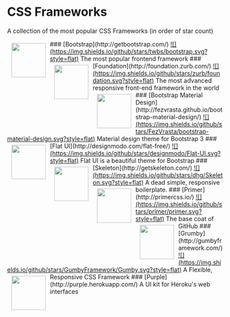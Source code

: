 # CSS Frameworks

A collection of the most popular CSS Frameworks (in order of star count)

<img src="https://cloud.githubusercontent.com/assets/744973/6862028/9d4b9b82-d3fd-11e4-9df4-4b7733bc8f3a.png" width="80px" align="left" hspace="10" vspace="6">
### [Bootstrap](http://getbootstrap.com/) <a href="https://github.com/twbs/bootstrap">![](https://img.shields.io/github/stars/twbs/bootstrap.svg?style=flat)</a>
The most popular frontend framework

<img src="https://cloud.githubusercontent.com/assets/744973/6862061/d099a000-d3fe-11e4-994b-ea5406f3d29d.jpg" width="80px" align="left" hspace="10" vspace="6">
### [Foundation](http://foundation.zurb.com/) <a href="https://github.com/zurb/foundation">![](https://img.shields.io/github/stars/zurb/foundation.svg?style=flat)</a>
The most advanced responsive front-end framework in the world

<img src="https://cloud.githubusercontent.com/assets/744973/6862106/1dba83a8-d400-11e4-886d-750a35e6a39f.png" width="80px" align="left" hspace="10" vspace="6">
### [Bootstrap Material Design](http://fezvrasta.github.io/bootstrap-material-design/) <a href="https://github.com/FezVrasta/bootstrap-material-design">![](https://img.shields.io/github/stars/FezVrasta/bootstrap-material-design.svg?style=flat)</a>
Material design theme for Bootstrap 3

<img src="https://cloud.githubusercontent.com/assets/744973/6862101/1b28a7aa-d400-11e4-9ce5-8d3179039b3c.png" width="80px" align="left" hspace="10" vspace="6">
### [Flat UI](http://designmodo.com/flat-free/) <a href="https://github.com/designmodo/Flat-UI">![](https://img.shields.io/github/stars/designmodo/Flat-UI.svg?style=flat)</a>
Flat UI is a beautiful theme for Bootstrap

<img src="https://cloud.githubusercontent.com/assets/744973/6862157/3a6ae29e-d401-11e4-9ffd-5a624f1ed0e3.jpg" width="80px" align="left" hspace="10" vspace="6">
### [Skeleton](http://getskeleton.com/) <a href="https://github.com/dhg/Skeleton">![](https://img.shields.io/github/stars/dhg/Skeleton.svg?style=flat)</a>
A dead simple, responsive boilerplate.

<img src="https://cloud.githubusercontent.com/assets/744973/6862197/21303bb6-d402-11e4-8161-8809f7caa0d8.png" width="80px" align="left" hspace="10" vspace="6">
### [Primer](http://primercss.io/) <a href="https://github.com/primer/primer">![](https://img.shields.io/github/stars/primer/primer.svg?style=flat)</a>
The base coat of GitHub

<img src="https://cloud.githubusercontent.com/assets/744973/6862213/6f11820e-d402-11e4-89f8-697008aeea18.jpg" width="80px" align="left" hspace="10" vspace="6">
### [Grumby](http://gumbyframework.com/) <a href="https://github.com/GumbyFramework/Gumby">![](https://img.shields.io/github/stars/GumbyFramework/Gumby.svg?style=flat)</a>
A Flexible, Responsive CSS Framework

<img src="https://cloud.githubusercontent.com/assets/744973/6862224/ac52ba34-d402-11e4-9074-9ee63b4f6424.png" width="80px" align="left" hspace="10" vspace="6">
### [Purple](http://purple.herokuapp.com/)
A UI kit for Heroku's web interfaces
